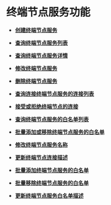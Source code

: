 # 终端节点服务功能<a name="topic_300000001"></a>

 

-   **[创建终端节点服务](创建终端节点服务.md)**  

-   **[查询终端节点服务列表](查询终端节点服务列表.md)**  

-   **[查询终端节点服务详情](查询终端节点服务详情.md)**  

-   **[修改终端节点服务](修改终端节点服务.md)**  

-   **[删除终端节点服务](删除终端节点服务.md)**  

-   **[查询连接终端节点服务的连接列表](查询连接终端节点服务的连接列表.md)**  

-   **[接受或拒绝终端节点的连接](接受或拒绝终端节点的连接.md)**  

-   **[查询终端节点服务的白名单列表](查询终端节点服务的白名单列表.md)**  

-   **[批量添加或移除终端节点服务的白名单](批量添加或移除终端节点服务的白名单.md)**  

-   **[修改终端节点服务名称](修改终端节点服务名称.md)**  

-   **[更新终端节点连接描述](更新终端节点连接描述.md)**  

-   **[批量添加终端节点服务的白名单](批量添加终端节点服务的白名单.md)**  

-   **[批量移除终端节点服务的白名单](批量移除终端节点服务的白名单.md)**  

-   **[更新终端节点服务白名单描述](更新终端节点服务白名单描述.md)**  



